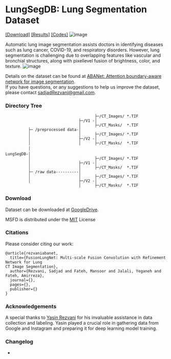 # LungSegDB: Lung Segmentation Dataset

[[Download]](https://drive.google.com/file/d/1EjzpPq0GhpmlMoSUqnJIdukg_QQDJtgq/view?usp=drive_link) [[Results]](https://github.com/sadjadrz/FusionLungNet/tree/main?tab=readme-ov-file#results) [[Codes]](https://github.com/sadjadrz/FusionLungNet)
![image](https://github.com/user-attachments/assets/c1b15a83-6e79-4694-8ce7-fe64a48cccc8)

Automatic lung image segmentation assists doctors in identifying diseases such as lung cancer, COVID-19, and respiratory disorders. However, lung segmentation is challenging due to overlapping features like vascular and bronchial structures, along with pixellevel fusion of brightness, color, and texture.
![image](https://github.com/user-attachments/assets/4abab8f2-9a0a-4f40-92e8-b3e8c4991bf0)



Details on the dataset can be found at [ABANet: Attention boundary-aware network for image segmentation](https://doi.org/10.1111/exsy.13625).<br>
If you have questions, or any suggestions to help us improve the dataset, please contact sadjadRezvani@gmail.com.

### Directory Tree

                           
                               
```
                                       ├─/CT_Images/ *.TIF
                                ├─/V1 -│
                                │      ├─/CT_Masks/  *.TIF          
          ├─ /preprocessed data-│
          │                     │      ├─/CT_Images/ *.TIF
          │                     ├─/V2 -│
          │                     │      ├─/CT_Masks/  *.TIF 
          │　
LungSegDB-│　
          │                            ├─/CT_Images/ *.TIF
          │                     ├─/V1 -│
          │                     │      ├─/CT_Masks/  *.TIF          
          ├─ /raw data----------│
          │                     │      ├─/CT_Images/ *.TIF
          │                     ├─/V2 -│
                                │      ├─/CT_Masks/  *.TIF           
```

### Download 
Dataset can be downloaded at [GoogleDrive](https://drive.google.com/file/d/1EjzpPq0GhpmlMoSUqnJIdukg_QQDJtgq/view?usp=drive_link).

MSFD is distributed under the [MIT](https://github.com/sadjadrz/MFSD/blob/main/LICENSE) License


### Citations

Please consider citing our work:

```
@article{rezvaniabanet,
  title={FusionLungNet: Multi-scale Fusion Convolution with Refinement Network for Lung
CT Image Segmentation},
  author={Rezvani, Sadjad and Fateh, Mansoor and Jalali, Yeganeh and Fateh, Amirreza},
  journal={},
  pages={},
  publisher={}
}
```

### Acknowledgements
A special thanks to [Yasin Rezvani](https://github.com/YasinRezvani) for his invaluable assistance in data collection and labeling. Yasin played a crucial role in gathering data from Google and Instagram and preparing it for deep learning model training.

### Changelog 
* 


